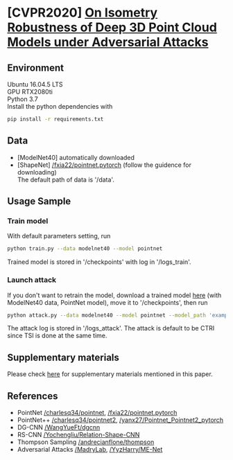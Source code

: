 # [CVPR2020] [On Isometry Robustness of Deep 3D Point Cloud Models under Adversarial Attacks](https://arxiv.org/abs/2002.12222)
## Environment
Ubuntu 16.04.5 LTS  
GPU RTX2080ti  
Python 3.7  
Install the python dependencies with  
```bash
pip install -r requirements.txt
```

## Data
- [ModelNet40] automatically downloaded  
- [ShapeNet] [/fxia22/pointnet.pytorch](https://github.com/fxia22/pointnet.pytorch) (follow the guidence for downloading)  
The default path of data is '/data'.  

## Usage Sample
### Train model
With default parameters setting, run 
```bash
python train.py --data modelnet40 --model pointnet
```
Trained model is stored in '/checkpoints' with log in '/logs_train'.  
### Launch attack
If you don't want to retrain the model, download a trained model [here](https://drive.google.com/file/d/1bQSIyTjVl4DAdMGQtLbySdfG8TCeMLpu/view?usp=sharing) (with ModelNet40 data, PointNet model), move it to '/checkpoints', then run
```bash
python attack.py --data modelnet40 --model pointnet --model_path 'example'
```
The attack log is stored in '/logs_attack'. The attack is default to be CTRI since TSI is done at the same time. 

## Supplementary materials
Please check [here](https://drive.google.com/open?id=1chuz8j_Io75icvLCqAHLu48epH2cgS6K) for supplementary materials mentioned in this paper.


## References
- PointNet  [/charlesq34/pointnet](https://github.com/charlesq34/pointnet), [/fxia22/pointnet.pytorch](https://github.com/fxia22/pointnet.pytorch)    
- PointNet++  [/charlesq34/pointnet2](https://github.com/charlesq34/pointnet2), [/yanx27/Pointnet_Pointnet2_pytorch](https://github.com/yanx27/Pointnet_Pointnet2_pytorch)  
- DG-CNN  [/WangYueFt/dgcnn](https://github.com/WangYueFt/dgcnn)  
- RS-CNN  [/Yochengliu/Relation-Shape-CNN](https://github.com/Yochengliu/Relation-Shape-CNN)  
- Thompson Sampling  [/andrecianflone/thompson](https://github.com/andrecianflone/thompson)  
- Adversarial Attacks [/MadryLab](https://github.com/MadryLab), [/YyzHarry/ME-Net](https://github.com/YyzHarry/ME-Net)   
